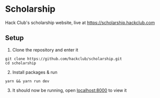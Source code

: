 # Scholarship

Hack Club's scholarship website, live at https://scholarship.hackclub.com

## Setup

1. Clone the repository and enter it
```
git clone https://github.com/hackclub/scholarship.git
cd scholarship
```
2. Install packages & run
```
yarn && yarn run dev
```
3. It should now be running, open [localhost:8000](http://localhost:8000) to view it
